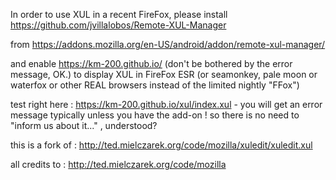 In order to use XUL in a recent FireFox, please install  https://github.com/jvillalobos/Remote-XUL-Manager

from   https://addons.mozilla.org/en-US/android/addon/remote-xul-manager/

and enable  https://km-200.github.io/   (don't be bothered by the error message, OK.) to display XUL  in FireFox ESR (or seamonkey, pale moon or waterfox or other REAL browsers instead of the limited nightly "FFox") 

test right here :  https://km-200.github.io/xul/index.xul - you will get an error message typically unless you have the add-on !
so there is no need to "inform us about it..." , understood?

this is a fork of : http://ted.mielczarek.org/code/mozilla/xuledit/xuledit.xul

all credits to : http://ted.mielczarek.org/code/mozilla

